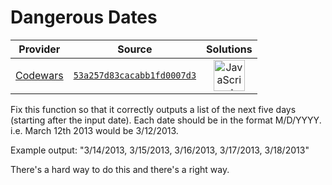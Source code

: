 [_metadata_:generated]: - "true"

# Dangerous Dates

<!-- INFO TABLE BEGIN -->

| Provider                                        | Source                                                                               | Solutions                                                                                                                                                    |
| :---------------------------------------------: | :----------------------------------------------------------------------------------: | :----------------------------------------------------------------------------------------------------------------------------------------------------------: |
| [Codewars](../../../docs/providers/Codewars.md) | [`53a257d83cacabb1fd0007d3`](https://www.codewars.com/kata/53a257d83cacabb1fd0007d3) | [<img src="https://res.cloudinary.com/rascaltwo/image/upload/v1631924076/javascript_ehszr7.svg" alt="JavaScript" title="JavaScript" width="50" />](solve.js) |

<!-- INFO TABLE END -->

Fix this function so that it correctly outputs a list of the next five days (starting after the input date).  Each date should be in the format M/D/YYYY. i.e. March 12th 2013 would be 3/12/2013.  

Example output: "3/14/2013, 3/15/2013, 3/16/2013, 3/17/2013, 3/18/2013"

There's a hard way to do this and there's a right way.
